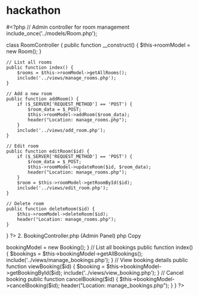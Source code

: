 # hackathon
#<?php
// Admin controller for room management
include_once('../models/Room.php');

class RoomController {
    public function __construct() {
        $this->roomModel = new Room();
    }

    // List all rooms
    public function index() {
        $rooms = $this->roomModel->getAllRooms();
        include('../views/manage_rooms.php');
    }

    // Add a new room
    public function addRoom() {
        if ($_SERVER['REQUEST_METHOD'] == 'POST') {
            $room_data = $_POST;
            $this->roomModel->addRoom($room_data);
            header("Location: manage_rooms.php");
        }
        include('../views/add_room.php');
    }

    // Edit room
    public function editRoom($id) {
        if ($_SERVER['REQUEST_METHOD'] == 'POST') {
            $room_data = $_POST;
            $this->roomModel->updateRoom($id, $room_data);
            header("Location: manage_rooms.php");
        }
        $room = $this->roomModel->getRoomById($id);
        include('../views/edit_room.php');
    }

    // Delete room
    public function deleteRoom($id) {
        $this->roomModel->deleteRoom($id);
        header("Location: manage_rooms.php");
    }
}
?>
2. BookingController.php (Admin Panel)
php
Copy
<?php
// Admin controller for booking management
include_once('../models/Booking.php');

class BookingController {
    public function __construct() {
        $this->bookingModel = new Booking();
    }

    // List all bookings
    public function index() {
        $bookings = $this->bookingModel->getAllBookings();
        include('../views/manage_bookings.php');
    }

    // View booking details
    public function viewBooking($id) {
        $booking = $this->bookingModel->getBookingById($id);
        include('../views/view_booking.php');
    }

    // Cancel booking
    public function cancelBooking($id) {
        $this->bookingModel->cancelBooking($id);
        header("Location: manage_bookings.php");
    }
}
?>
